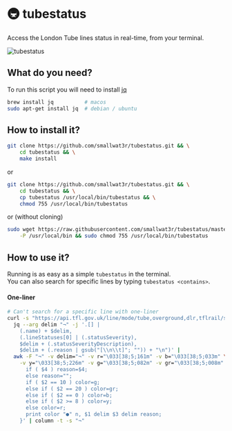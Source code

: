 # 🚇 tubestatus
Access the London Tube lines status in real-time, from your terminal.

![tubestatus](https://i.imgur.com/MI10KBJ.gif)

## What do you need?
To run this script you will need to install [jq](https://stedolan.github.io/jq/download) 
```sh
brew install jq          # macos
sudo apt-get install jq  # debian / ubuntu
```

## How to install it?

```sh
git clone https://github.com/smallwat3r/tubestatus.git && \
    cd tubestatus && \
    make install 
```
or
```sh
git clone https://github.com/smallwat3r/tubestatus.git && \
    cd tubestatus && \
    cp tubestatus /usr/local/bin/tubestatus && \
    chmod 755 /usr/local/bin/tubestatus
```
or (without cloning)
```sh
sudo wget https://raw.githubusercontent.com/smallwat3r/tubestatus/master/tubestatus \
    -P /usr/local/bin && sudo chmod 755 /usr/local/bin/tubestatus
```

## How to use it? 
Running is as easy as a simple `tubestatus` in the terminal.  
You can also search for specific lines by typing `tubestatus <contains>`.  

#### One-liner
```sh
# Can't search for a specific line with one-liner
curl -s "https://api.tfl.gov.uk/line/mode/tube,overground,dlr,tflrail/status" |
  jq --arg delim "¬" -j '.[] |
    (.name) + $delim,
    (.lineStatuses[0] | (.statusSeverity),
    $delim + (.statusSeverityDescription),
    $delim + (.reason | gsub("[\\n\\t]"; "")) + "\n")' |
  awk -F "¬" -v delim="¬" -v r="\033[38;5;161m" -v b="\033[38;5;033m" \
    -v y="\033[38;5;226m" -v g="\033[38;5;082m" -v gr="\033[38;5;008m" -v n="\033[0m" '{
      if ( $4 ) reason=$4;
      else reason="";
      if ( $2 == 10 ) color=g;
      else if ( $2 == 20 ) color=gr;
      else if ( $2 == 0 ) color=b;
      else if ( $2 >= 8 ) color=y;
      else color=r;
      print color "●" n, $1 delim $3 delim reason;
    }' | column -t -s "¬"
```
